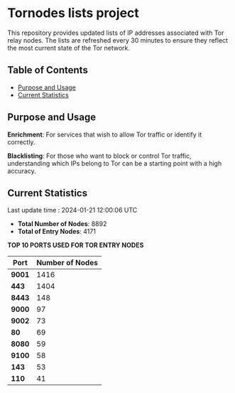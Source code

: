 # Tornodes lists project

This repository provides updated lists of IP addresses associated with Tor relay nodes. The lists are refreshed every 30 minutes to ensure they reflect the most current state of the Tor network.

## Table of Contents

- [Purpose and Usage](#purpose-and-usage)
- [Current Statistics](#current-statistics)


## Purpose and Usage

**Enrichment**: For services that wish to allow Tor traffic or identify it correctly.

**Blacklisting**: For those who want to block or control Tor traffic, understanding which IPs belong to Tor can be a starting point with a high accuracy.

## Current Statistics

Last update time : 2024-01-21 12:00:06 UTC

- **Total Number of Nodes**: 8892
- **Total of Entry Nodes**: 4171

**TOP 10 PORTS USED FOR TOR ENTRY NODES**

| **Port** | **Number of Nodes** |
|------|-----------------|
| **9001**   | 1416  |
| **443**   | 1404  |
| **8443**   | 148  |
| **9000**   | 97  |
| **9002**   | 73  |
| **80**   | 69  |
| **8080**   | 59  |
| **9100**   | 58  |
| **143**   | 53  |
| **110**   | 41  |

